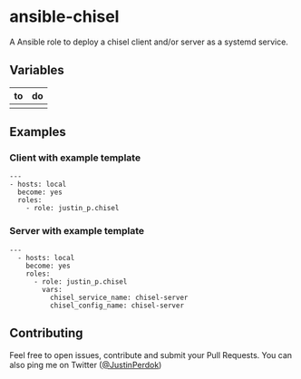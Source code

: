 # ansible-chisel

A Ansible role to deploy a chisel client and/or server as a systemd service.

## Variables

| to  | do  |
| --- | --- |
|     |     |

## Examples

### Client with example template

```
---
- hosts: local
  become: yes
  roles:
    - role: justin_p.chisel
```

### Server with example template

```
---
  - hosts: local
    become: yes
    roles:
      - role: justin_p.chisel
        vars:
          chisel_service_name: chisel-server
          chisel_config_name: chisel-server
```

## Contributing

Feel free to open issues, contribute and submit your Pull Requests. You can also ping me on Twitter ([@JustinPerdok](https://twitter.com/JustinPerdok))
